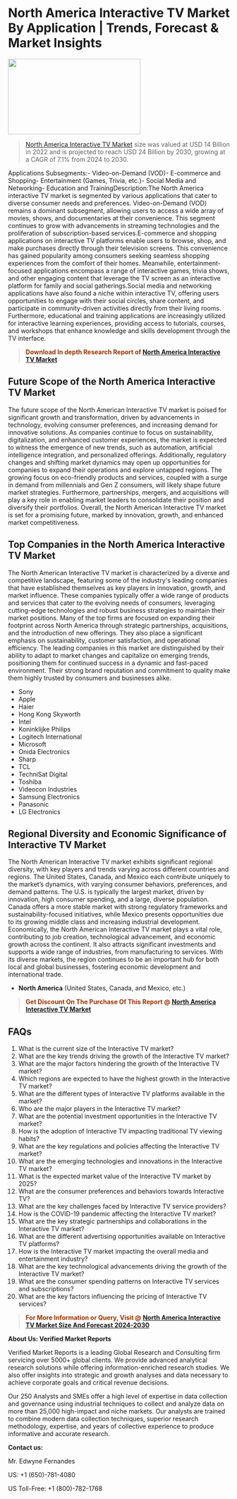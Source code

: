 <p><h1>North America Interactive TV Market By Application | Trends, Forecast & Market Insights</h1><p><img class="aligncenter size-medium wp-image-105565" src="https://ffe5etoiles.com/wp-content/uploads/2025/01/MST7-300x171.png" alt="" width="300" height="171" /></p><blockquote><p><a href="https://www.verifiedmarketreports.com/download-sample/?rid=631772&utm_source=Github-NA&utm_medium=362" target="_blank">North America Interactive TV Market</a> size was valued at USD 14 Billion in 2022 and is projected to reach USD 24 Billion by 2030, growing at a CAGR of 7.1% from 2024 to 2030.</p></blockquote>Applications Subsegments:- Video-on-Demand (VOD)- E-commerce and Shopping- Entertainment (Games, Trivia, etc.)- Social Media and Networking- Education and TrainingDescription:The North America interactive TV market is segmented by various applications that cater to diverse consumer needs and preferences. Video-on-Demand (VOD) remains a dominant subsegment, allowing users to access a wide array of movies, shows, and documentaries at their convenience. This segment continues to grow with advancements in streaming technologies and the proliferation of subscription-based services.E-commerce and shopping applications on interactive TV platforms enable users to browse, shop, and make purchases directly through their television screens. This convenience has gained popularity among consumers seeking seamless shopping experiences from the comfort of their homes. Meanwhile, entertainment-focused applications encompass a range of interactive games, trivia shows, and other engaging content that leverage the TV screen as an interactive platform for family and social gatherings.Social media and networking applications have also found a niche within interactive TV, offering users opportunities to engage with their social circles, share content, and participate in community-driven activities directly from their living rooms. Furthermore, educational and training applications are increasingly utilized for interactive learning experiences, providing access to tutorials, courses, and workshops that enhance knowledge and skills development through the TV interface.</p><blockquote><p><span style="color: #993300;"><strong>Download In depth Research Report of <a href="https://www.verifiedmarketreports.com/download-sample/?rid=631772&utm_source=Github-NA&utm_medium=362">North America Interactive TV Market</a></strong></span></p></blockquote><h2>Future Scope of the North America Interactive TV Market</h2><p>The future scope of the North American Interactive TV market is poised for significant growth and transformation, driven by advancements in technology, evolving consumer preferences, and increasing demand for innovative solutions. As companies continue to focus on sustainability, digitalization, and enhanced customer experiences, the market is expected to witness the emergence of new trends, such as automation, artificial intelligence integration, and personalized offerings. Additionally, regulatory changes and shifting market dynamics may open up opportunities for companies to expand their operations and explore untapped regions. The growing focus on eco-friendly products and services, coupled with a surge in demand from millennials and Gen Z consumers, will likely shape future market strategies. Furthermore, partnerships, mergers, and acquisitions will play a key role in enabling market leaders to consolidate their position and diversify their portfolios. Overall, the North American Interactive TV market is set for a promising future, marked by innovation, growth, and enhanced market competitiveness.</p><h2>Top Companies in the North America Interactive TV Market</h2><p>The North American Interactive TV market is characterized by a diverse and competitive landscape, featuring some of the industry's leading companies that have established themselves as key players in innovation, growth, and market influence. These companies typically offer a wide range of products and services that cater to the evolving needs of consumers, leveraging cutting-edge technologies and robust business strategies to maintain their market positions. Many of the top firms are focused on expanding their footprint across North America through strategic partnerships, acquisitions, and the introduction of new offerings. They also place a significant emphasis on sustainability, customer satisfaction, and operational efficiency. The leading companies in this market are distinguished by their ability to adapt to market changes and capitalize on emerging trends, positioning them for continued success in a dynamic and fast-paced environment. Their strong brand reputation and commitment to quality make them highly trusted by consumers and businesses alike.</p><p><ul><li>Sony </li><li> Apple </li><li> Haier </li><li> Hong Kong Skyworth </li><li> Intel </li><li> Koninklijke Philips </li><li> Logitech International </li><li> Microsoft </li><li> Onida Electronics </li><li> Sharp </li><li> TCL </li><li> TechniSat Digital </li><li> Toshiba </li><li> Videocon Industries </li><li> Samsung Electronics </li><li> Panasonic </li><li> LG Electronics</li></ul></p><h2>Regional Diversity and Economic Significance of Interactive TV Market</h2><p>The North American Interactive TV market exhibits significant regional diversity, with key players and trends varying across different countries and regions. The United States, Canada, and Mexico each contribute uniquely to the market’s dynamics, with varying consumer behaviors, preferences, and demand patterns. The U.S. is typically the largest market, driven by innovation, high consumer spending, and a large, diverse population. Canada offers a more stable market with strong regulatory frameworks and sustainability-focused initiatives, while Mexico presents opportunities due to its growing middle class and increasing industrial development. Economically, the North American Interactive TV market plays a vital role, contributing to job creation, technological advancement, and economic growth across the continent. It also attracts significant investments and supports a wide range of industries, from manufacturing to services. With its diverse markets, the region continues to be an important hub for both local and global businesses, fostering economic development and international trade.</p><ul> <li><strong>North America</strong> (United States, Canada, and Mexico, etc.)</li></ul><blockquote><p><span style="color: #993300;"><strong>Get Discount On The Purchase Of This Report @ <a href="https://www.verifiedmarketreports.com/ask-for-discount/?rid=631772&utm_source=Github-NA&utm_medium=362">North America Interactive TV Market</a></strong></span></p></blockquote><h2>FAQs</h2><p><ol> <li>What is the current size of the Interactive TV market?</div><div></li> <li>What are the key trends driving the growth of the Interactive TV market?</div><div></li> <li>What are the major factors hindering the growth of the Interactive TV market?</div><div></li> <li>Which regions are expected to have the highest growth in the Interactive TV market?</div><div></li> <li>What are the different types of Interactive TV platforms available in the market?</div><div></li> <li>Who are the major players in the Interactive TV market?</div><div></li> <li>What are the potential investment opportunities in the Interactive TV market?</div><div></li> <li>How is the adoption of Interactive TV impacting traditional TV viewing habits?</div><div></li> <li>What are the key regulations and policies affecting the Interactive TV market?</div><div></li> <li>What are the emerging technologies and innovations in the Interactive TV market?</div><div></li> <li>What is the expected market value of the Interactive TV market by 2025?</div><div></li> <li>What are the consumer preferences and behaviors towards Interactive TV?</div><div></li> <li>What are the key challenges faced by Interactive TV service providers?</div><div></li> <li>How is the COVID-19 pandemic affecting the Interactive TV market?</div><div></li> <li>What are the key strategic partnerships and collaborations in the Interactive TV market?</div><div></li> <li>What are the different advertising opportunities available on Interactive TV platforms?</div><div></li> <li>How is the Interactive TV market impacting the overall media and entertainment industry?</div><div></li> <li>What are the key technological advancements driving the growth of the Interactive TV market?</div><div></li> <li>What are the consumer spending patterns on Interactive TV services and subscriptions?</div><div></li> <li>What are the key factors influencing the pricing of Interactive TV services?</div><div></li></ol></p><blockquote><p><span style="color: #993300;"><strong>For More Information or Query, Visit @ <a href="https://www.verifiedmarketreports.com/product/interactive-tv-market/">North America Interactive TV Market Size And Forecast 2024-2030</a></strong></span></p></blockquote><p><strong>About Us: Verified Market Reports</strong></p><p>Verified Market Reports is a leading Global Research and Consulting firm servicing over 5000+ global clients. We provide advanced analytical research solutions while offering information-enriched research studies. We also offer insights into strategic and growth analyses and data necessary to achieve corporate goals and critical revenue decisions.</p><p>Our 250 Analysts and SMEs offer a high level of expertise in data collection and governance using industrial techniques to collect and analyze data on more than 25,000 high-impact and niche markets. Our analysts are trained to combine modern data collection techniques, superior research methodology, expertise, and years of collective experience to produce informative and accurate research.</p><p><strong>Contact us:</strong></p><p>Mr. Edwyne Fernandes</p><p>US: +1 (650)-781-4080</p><p>US Toll-Free: +1 (800)-782-1768</p>
